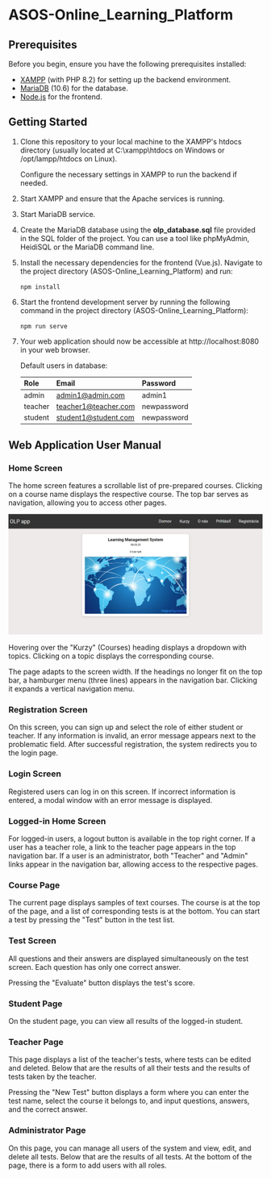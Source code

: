 # ASOS-Online_Learning_Platform

## Prerequisites
Before you begin, ensure you have the following prerequisites installed:

- [XAMPP](https://www.apachefriends.org/index.html) (with PHP 8.2) for setting up the backend environment.
- [MariaDB](https://mariadb.org/) (10.6) for the database.
- [Node.js](https://nodejs.org/en) for the frontend.

## Getting Started

1. Clone this repository to your local machine to the XAMPP's htdocs directory (usually located at C:\xampp\htdocs on Windows or /opt/lampp/htdocs on Linux).

   Configure the necessary settings in XAMPP to run the backend if needed.


2. Start XAMPP and ensure that the Apache services is running.


3. Start MariaDB service.


4. Create the MariaDB database using the **olp_database.sql** file provided in the SQL folder of the project. You can use a tool like phpMyAdmin, HeidiSQL or the MariaDB command line.


5. Install the necessary dependencies for the frontend (Vue.js). Navigate to the project directory (ASOS-Online_Learning_Platform) and run:
   ```
   npm install
   ```
6. Start the frontend development server by running the following command in the project directory (ASOS-Online_Learning_Platform):
   ```
   npm run serve
   ```
7. Your web application should now be accessible at http://localhost:8080 in your web browser.

   Default users in database:
   
   Role | Email | Password |
   --- | --- | --- |
   admin | admin1@admin.com| admin1 |
   teacher | teacher1@teacher.com | newpassword |
   student | student1@student.com | newpassword |

## Web Application User Manual

### Home Screen
The home screen features a scrollable list of pre-prepared courses. Clicking on a course name displays the respective course. The top bar serves as navigation, allowing you to access other pages.

<div align="center">
    <img src="./readme_images/img1.jpg" alt="Example Image" />
</div>

Hovering over the "Kurzy" (Courses) heading displays a dropdown with topics. Clicking on a topic displays the corresponding course.

The page adapts to the screen width. If the headings no longer fit on the top bar, a hamburger menu (three lines) appears in the navigation bar. Clicking it expands a vertical navigation menu.

### Registration Screen
On this screen, you can sign up and select the role of either student or teacher. If any information is invalid, an error message appears next to the problematic field. After successful registration, the system redirects you to the login page.

### Login Screen
Registered users can log in on this screen. If incorrect information is entered, a modal window with an error message is displayed.

### Logged-in Home Screen
For logged-in users, a logout button is available in the top right corner. If a user has a teacher role, a link to the teacher page appears in the top navigation bar. If a user is an administrator, both "Teacher" and "Admin" links appear in the navigation bar, allowing access to the respective pages.

### Course Page
The current page displays samples of text courses. The course is at the top of the page, and a list of corresponding tests is at the bottom. You can start a test by pressing the "Test" button in the test list.

### Test Screen
All questions and their answers are displayed simultaneously on the test screen. Each question has only one correct answer.

Pressing the "Evaluate" button displays the test's score.

### Student Page
On the student page, you can view all results of the logged-in student.

### Teacher Page
This page displays a list of the teacher's tests, where tests can be edited and deleted. Below that are the results of all their tests and the results of tests taken by the teacher.

Pressing the "New Test" button displays a form where you can enter the test name, select the course it belongs to, and input questions, answers, and the correct answer.

### Administrator Page
On this page, you can manage all users of the system and view, edit, and delete all tests. Below that are the results of all tests. At the bottom of the page, there is a form to add users with all roles.